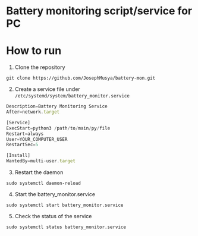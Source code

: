 # Battery monitoring script/service for PC

# How to run

1. Clone the repository

```
git clone https://github.com/JosephMusya/battery-mon.git
```

2. Create a service file under `/etc/systemd/system/battery_monitor.service`

```jsx
Description=Battery Monitoring Service
After=network.target

[Service]
ExecStart=python3 /path/to/main/py/file
Restart=always
User=YOUR_COMPUTER_USER
RestartSec=5

[Install]
WantedBy=multi-user.target
```

3. Restart the daemon

```
sudo systemctl daemon-reload
```

4. Start the battery_monitor.service

```
sudo systemctl start battery_monitor.service
```

5. Check the status of the service

```
sudo systemctl status battery_monitor.service
```
